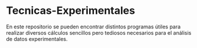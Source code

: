 # Tecnicas-Experimentales
En este repositorio se pueden encontrar distintos programas útiles para realizar diversos cálculos sencillos pero tediosos necesarios para el análisis de datos experimentales.
